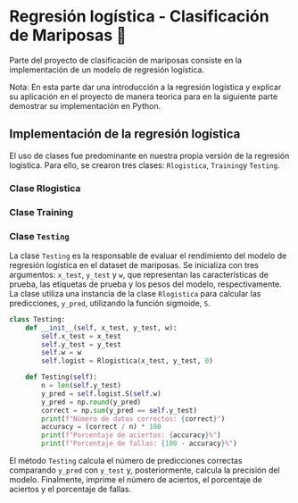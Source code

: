 # Regresión logística - Clasificación de Mariposas 🦋 

Parte del proyecto de clasificación de mariposas consiste en la implementación de un modelo de regresión logística.

Nota: En esta parte dar una introducción a la regresión logística y explicar su aplicación en el proyecto de manera teorica para en la siguiente parte demostrar su implementación en Python.

## Implementación de la regresión logística

El uso de clases fue predominante en nuestra propia versión de la regresión logística. Para ello, se crearon tres clases: `Rlogistica`, `Training`y `Testing`.

### Clase Rlogistica

### Clase Training

### Clase `Testing`

La clase `Testing` es la responsable de evaluar el rendimiento del modelo de regresión logística en el dataset de mariposas. Se inicializa con tres argumentos: `x_test`, `y_test` y `w`, que representan las características de prueba, las etiquetas de prueba y los pesos del modelo, respectivamente. La clase utiliza una instancia de la clase `Rlogistica` para calcular las predicciones, `y_pred`, utilizando la función sigmoide, `S`.

```python
class Testing:
    def __init__(self, x_test, y_test, w):
        self.x_test = x_test
        self.y_test = y_test
        self.w = w
        self.logist = Rlogistica(x_test, y_test, 0)

    def Testing(self):
        n = len(self.y_test)
        y_pred = self.logist.S(self.w)
        y_pred = np.round(y_pred)
        correct = np.sum(y_pred == self.y_test)
        print(f"Número de datos correctos: {correct}")
        accuracy = (correct / n) * 100
        print(f"Porcentaje de aciertos: {accuracy}%")
        print(f"Porcentaje de fallas: {100 - accuracy}%")
```

El método `Testing` calcula el número de predicciones correctas comparando `y_pred` con `y_test` y, posteriormente, calcula la precisión del modelo. Finalmente, imprime el número de aciertos, el porcentaje de aciertos y el porcentaje de fallas.